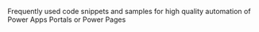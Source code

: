 Frequently used code snippets and samples for high quality automation of Power Apps Portals or Power Pages
